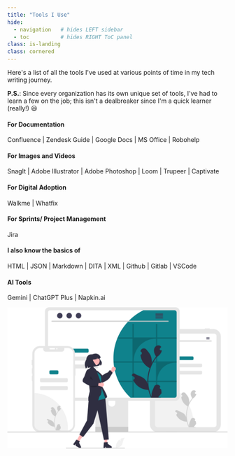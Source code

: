 ```yaml
---
title: "Tools I Use"
hide:
  - navigation   # hides LEFT sidebar
  - toc          # hides RIGHT ToC panel
class: is-landing
class: cornered
---
```


Here's a list of all the tools I've used at various points of time in my tech writing journey.

**P.S.**: Since every organization has its own unique set of tools, I've had to learn a few on the job; this isn't a dealbreaker since I'm a quick learner (really!) :smiley:

#### For Documentation

Confluence | Zendesk Guide | Google Docs | MS Office | Robohelp

#### For Images and Videos

SnagIt | Adobe Illustrator | Adobe Photoshop | Loom | Trupeer | Captivate

#### For Digital Adoption

Walkme | Whatfix

#### For Sprints/ Project Management

Jira

#### I also know the basics of

HTML | JSON | Markdown | DITA | XML | Github | Gitlab | VSCode

#### AI Tools

Gemini | ChatGPT Plus | Napkin.ai

<img class="corner-art"
     src="../assets/tools.svg"
     alt=""
     style="--corner-w: 500px; --corner-pad: 240px;">